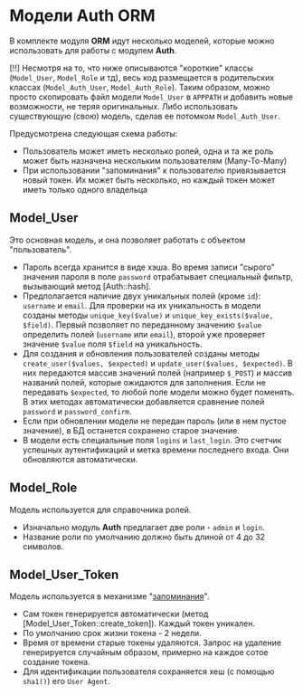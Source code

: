 # Модели Auth ORM

В комплекте модуля **ORM** идут несколько моделей, которые можно использовать для работы с модулем **Auth**.

[!!] Несмотря на то, что ниже описываются "короткие" классы (`Model_User`, `Model_Role` и тд), весь код размещается в родительских
 классах (`Model_Auth_User`, `Model_Auth_Role`). Таким образом, можно просто скопировать файл модели `Model_User` в `APPPATH`
 и добавить новые возможности, не теряя оригинальных. Либо использовать существующую (свою) модель, сделав ее потомком `Model_Auth_User`.

Предусмотрена следующая схема работы:

 * Пользователь может иметь несколько ролей, одна и та же роль может быть назначена нескольким пользователям (Many-To-Many)
 * При использовании "запоминания" к пользователю привязывается новый токен. Их может быть несколько, но каждый токен может
    иметь только одного владельца

## Model_User

Это основная модель, и она позволяет работать с объектом "пользователь".

 * Пароль всегда хранится в виде хэша. Во время записи "сырого" значения пароля в поле `password` отрабатывает специальный
    фильтр, вызывающий метод [Auth::hash].
 * Предполагается наличие двух уникальных полей (кроме `id`): `username` и `email`. Для проверки на их уникальность в модели
    созданы методы `unique_key($value)` и `unique_key_exists($value, $field)`. Первый позволяет по переданному значению
    `$value` определить полей (`username` или `email`), второй уже проверяет значение `$value` поля `$field` на уникальность.
 * Для создания и обновления пользователей созданы методы `create_user($values, $expected)` и `update_user($values, $expected)`.
    В них передаются массив значений полей (например `$_POST`) и массив названий полей, которые ожидаются для заполнения.
    Если не передавать `$expected`, то любой поле модели можно будет поменять. В этих методах автоматически добавляется
    сравнение полей `password` и `password_confirm`.
 * Если при обновлении модели не передан пароль (или в нем пустое значение), в БД останется сохранено старое значение.
 * В модели есть специальные поля `logins` и `last_login`. Это счетчик успешных аутентификаций и метка времени последнего
    входа. Они обновляются автоматически.

## Model_Role

Модель используется для справочника ролей.

 * Изначально модуль **Auth** предлагает две роли - `admin` и `login`.
 * Название роли по умолчанию должно быть длиной от 4 до 32 символов.

## Model_User_Token

Модель используется в механизме "[запоминания](auth/orm/autologin)".

 * Сам токен генерируется автоматически (метод [Model_User_Token::create_token]). Каждый токен уникален.
 * По умолчанию срок жизни токена - 2 недели.
 * Время от времени старые токены удаляются. Запрос на удаление генерируется случайным образом, примерно на каждое сотое
    создание токена.
 * Для идентификации пользователя сохраняется хеш (с помощью `sha1()`) его `User Agent`.